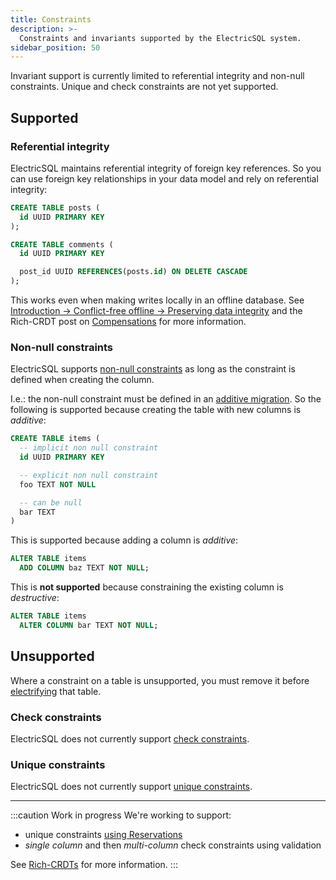 ```yaml
---
title: Constraints
description: >-
  Constraints and invariants supported by the ElectricSQL system.
sidebar_position: 50
---
```


Invariant support is currently limited to referential integrity and non-null constraints. Unique and check constraints are not yet supported.

## Supported

### Referential integrity

ElectricSQL maintains referential integrity of foreign key references. So you can use foreign key relationships in your data model and rely on referential integrity:

```sql
CREATE TABLE posts (
  id UUID PRIMARY KEY
);

CREATE TABLE comments (
  id UUID PRIMARY KEY

  post_id UUID REFERENCES(posts.id) ON DELETE CASCADE
);
```

This works even when making writes locally in an offline database. See [Introduction -> Conflict-free offline -> Preserving data integrity](../../intro/offline.md#preserving-data-integrity) and the Rich-CRDT post on [Compensations](/blog/2022/05/03/introducing-rich-crdts#compensations) for more information.

### Non-null constraints

ElectricSQL supports [non-null constraints](https://www.postgresql.org/docs/current/ddl-constraints.html#id-1.5.4.6.6) as long as the constraint is defined when creating the column.

I.e.: the non-null constraint must be defined in an [additive migration](./migrations.md#limitations). So the following is supported because creating the table with new columns is *additive*:

```sql
CREATE TABLE items (
  -- implicit non null constraint
  id UUID PRIMARY KEY

  -- explicit non null constraint
  foo TEXT NOT NULL

  -- can be null
  bar TEXT
)
```

This is supported because adding a column is *additive*:

```sql
ALTER TABLE items
  ADD COLUMN baz TEXT NOT NULL;
```

This is **not supported** because constraining the existing column is *destructive*:

```sql
ALTER TABLE items
  ALTER COLUMN bar TEXT NOT NULL;
```

## Unsupported

Where a constraint on a table is unsupported, you must remove it before [electrifying](./electrification.md) that table.

### Check constraints

ElectricSQL does not currently support [check constraints](https://www.postgresql.org/docs/current/ddl-constraints.html#DDL-CONSTRAINTS-CHECK-CONSTRAINTS).

### Unique constraints

ElectricSQL does not currently support [unique constraints](https://www.postgresql.org/docs/current/ddl-constraints.html#DDL-CONSTRAINTS-UNIQUE-CONSTRAINTS).

<hr className="doc-divider" />

:::caution Work in progress
We're working to support:

- unique constraints [using Reservations](/blog/2022/05/03/introducing-rich-crdts#reservations)
- *single column* and then *multi-column* check constraints using validation

See [Rich-CRDTs](/blog/2022/05/03/introducing-rich-crdts) for more information.
:::